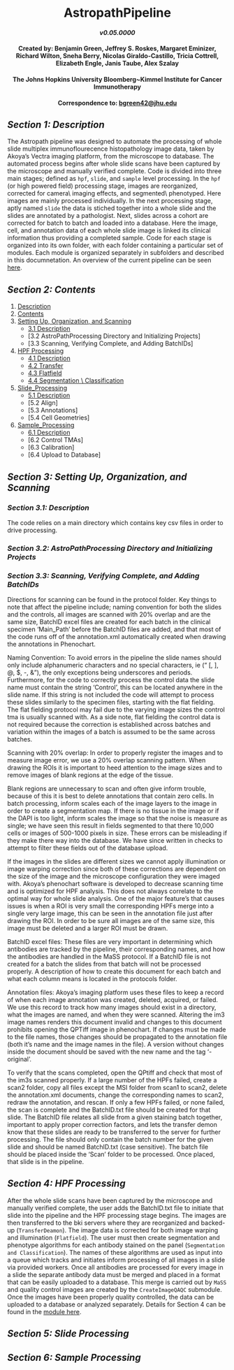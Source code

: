 # <div align="center"> AstropathPipeline </div>
#### <div align="center">***v0.05.0000***</div>
#### <div align="center">Created by: Benjamin Green, Jeffrey S. Roskes, Margaret Eminizer, Richard Wilton, Sneha Berry, Nicolas Giraldo-Castillo, Tricia Cottrell, Elizabeth Engle, Janis Taube, Alex Szalay </div>
#### <div align="center">The Johns Hopkins University Bloomberg~Kimmel Institute for Cancer Immunotherapy</div>
#### <div align="center">Correspondence to: bgreen42@jhu.edu</div>

## ***Section 1: Description***
The Astropath pipeline was designed to automate the processing of whole slide multiplex immunoflourecence histopathology image data, taken by Akoya’s Vectra imaging platform, from the microscope to database. The automated process begins after whole slide scans have been captured by the microscope and manually verified complete. Code is divided into three main stages; defined as ```hpf```, ```slide```, and ```sample``` level processing. In the ```hpf``` (or high powered field) processing stage, images are reorganized, corrected for camera\ imaging effects, and segmented\ phenotyped. Here images are mainly processed individually. In the next processing stage, aptly named ```slide``` the data is stiched together into a whole slide and the slides are annotated by a pathologist. Next, slides across a cohort are corrected for batch to batch and loaded into a database. Here the image, cell, and annotation data of each whole slide image is linked its clinical information thus providing a completed sample. Code for each stage is organized into its own folder, with each folder containing a particular set of modules. Each module is organized separately in subfolders and described in this documnetation. An overview of the current pipeline can be seen [here](https://github.com/AstropathJHU/AstroPathPipeline/blob/main/AstroPathPipeline.pdf).

## ***Section 2: Contents***
1. [Description](#section-1-description "Title")
2. [Contents](#section-2-contents "Title")
3. [Setting Up, Organization, and Scanning](#section-3-setting-up-organization-and-scanning "Title")
   - [3.1 Description](#section-31-description "Title")
   - [3.2 AstroPathProcessing Directory and Initializing Projects]
   - [3.3 Scanning, Verifying Complete, and Adding BatchIDs]
4. [HPF Processing](#section-4-hpf-processing "Title")
   - [4.1 Description](#section-41-description "Title")
   - [4.2 Transfer](#section-42-transfer "Title")
   - [4.3 Flatfield](#section-43-flatfield "Title")
   - [4.4 Segmentation \ Classification](#section-44-segmentation-classification "Title")
5. [Slide_Processing](#section-5-slide-processing "Title")
   - [5.1 Description](#section-51-description "Title")
   - [5.2 Align]
   - [5.3 Annotations]
   - [5.4 Cell Geometries]
6. [Sample_Processing](#section-6-sample-processing "Title")
   - [6.1 Description](#section-61-description "Title")
   - [6.2 Control TMAs]
   - [6.3 Calibration]
   - [6.4 Upload to Database]

## ***Section 3: Setting Up, Organization, and Scanning***
### *Section 3.1: Description*
The code relies on a main directory which contains key csv files in order to drive processing.
### *Section 3.2:  AstroPathProcessing Directory and Initializing Projects*

### *Section 3.3: Scanning, Verifying Complete, and Adding BatchIDs*
Directions for scanning can be found in the protocol folder. Key things to note that affect the pipeline include; naming convention for both the slides and the controls, all images are scanned with 20% overlap and are the same size, BatchID excel files are created for each batch in the clinical specimen ‘Main_Path’ before the BatchID files are added, and that most of the code runs off of the annotation.xml automatically created when drawing the annotations in Phenochart.  

Naming Convention: To avoid errors in the pipeline the slide names should only include alphanumeric characters and no special characters, ie (“ [, ], @, $, -, &”), the only exceptions being underscores and periods. Furthermore, for the code to correctly process the control data the slide name must contain the string ‘Control’, this can be located anywhere in the slide name. If this string is not included the code will attempt to process these slides similarly to the specimen files, starting with the flat fielding. The flat fielding protocol may fail due to the varying image sizes the control tma is usually scanned with. As a side note, flat fielding the control data is not required because the correction is established across batches and variation within the images of a batch is assumed to be the same across batches. 

Scanning with 20% overlap: In order to properly register the images and to measure image error, we use a 20% overlap scanning pattern. When drawing the ROIs it is important to heed attention to the image sizes and to remove images of blank regions at the edge of the tissue.

Blank regions are unnecessary to scan and often give inform trouble, because of this it is best to delete annotations that contain zero cells. In batch processing, inform scales each of the image layers to the image in order to create a segmentation map. If there is no tissue in the image or if the DAPI is too light, inform scales the image so that the noise is measure as single; we have seen this result in fields segmented to that there 10,000 cells or images of 500-1000 pixels in size. These errors can be misleading if they make there way into the database. We have since written in checks to attempt to filter these fields out of the database upload. 

If the images in the slides are different sizes we cannot apply illumination or image warping correction since both of these corrections are dependent on the size of the image and the microscope configuration they were imaged with. Akoya’s phenochart software is developed to decrease scanning time and is optimized for HPF analysis. This does not always correlate to the optimal way for whole slide analysis. One of the major feature’s that causes issues is when a ROI is very small the corresponding HPFs merge into a single very large image, this can be seen in the annotation file just after drawing the ROI. In order to be sure all images are of the same size, this image must be deleted and a larger ROI must be drawn.

BatchID excel files: These files are very important in determining which antibodies are tracked by the pipeline, their corresponding names, and how the antibodies are handled in the MaSS protocol. If a BatchID file is not created for a batch the slides from that batch will not be processed properly. A description of how to create this document for each batch and what each column means is located in the protocols folder. 

Annotation files: Akoya’s imaging platform uses these files to keep a record of when each image annotation was created, deleted, acquired, or failed. We use this record to track how many images should exist in a directory, what the images are named, and when they were scanned. Altering the im3 image names renders this document invalid and changes to this document prohibits opening the QPTiff image in phenochart. If changes must be made to the file names, those changes should be propagated to the annotation file (both it’s name and the image names in the file). A version without changes inside the document should be saved with the new name and the tag ‘-original’. 

To verify that the scans completed, open the QPtiff and check that most of the im3s scanned properly. If a large number of the HPFs failed, create a scan2 folder, copy all files except the MSI folder from scan1 to scan2, delete the annotation.xml documents, change the corresponding names to scan2, redraw the annotation, and rescan. If only a few HPFs failed, or none failed, the scan is complete and the BatchID.txt file should be created for that slide. The BatchID file relates all slide from a given staining batch together, important to apply proper correction factors, and lets the transfer demon know that these slides are ready to be transferred to the server for further processing. The file should only contain the batch number for the given slide and should be named BatchID.txt (case sensitive). The batch file should be placed inside the ‘Scan’ folder to be processed. Once placed, that slide is in the pipeline. 

## ***Section 4: HPF Processing***
After the whole slide scans have been captured by the microscope and manually verified complete, the user adds the BatchID.txt file to initiate that slide into the pipeline and the HPF processing stage begins. The images are then transferred to the bki servers where they are reorganized and backed-up (```TransferDeamon```). The image data is corrected for both image warping and illumination (```Flatfield```). The user must then create segmentation and phenotype algorithms for each antibody stained on the panel (```Segmentation and Classification```). The names of these algorithms are used as input into a queue which tracks and initiates inform processing of all images in a slide via provided workers. Once all antibodies are processed for every image in a slide the separate antibody data must be merged and placed in a format that can be easily uploaded to a database. This merge is carried out by ```MaSS``` and quality control images are created by the ```CreateImageQAQC``` submodule. Once the images have been properly quality controlled, the data can be uploaded to a database or analyzed separately. Details for Section 4 can be found in the [module here](https://github.com/AstroPathJHU/AstroPathPipeline/tree/main/hpfs).

## ***Section 5: Slide Processing***

## ***Section 6: Sample Processing***
